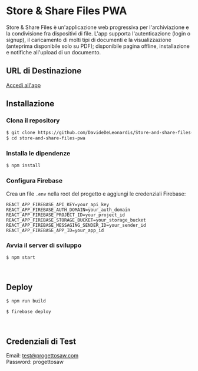 # Store & Share Files PWA

Store & Share Files è un'applicazione web progressiva per l'archiviazione e la condivisione fra dispositivi di file. L'app supporta l'autenticazione (login o signup), il caricamento di molti tipi di documenti e la visualizzazione (anteprima disponibile solo su PDF); disponibile pagina offline, installazione e notifiche all'upload di un documento.

## URL di Destinazione

[Accedi all'app](https://store-and-share-files-pwa.web.app)
<br>

## Installazione

### Clona il repository

```sh
$ git clone https://github.com/DavideDeLeonardis/Store-and-share-files-PWA_Progetto-SAW.git
$ cd store-and-share-files-pwa
```

### Installa le dipendenze

```sh
$ npm install
```

### Configura Firebase

Crea un file `.env` nella root del progetto e aggiungi le credenziali Firebase:

```env
REACT_APP_FIREBASE_API_KEY=your_api_key
REACT_APP_FIREBASE_AUTH_DOMAIN=your_auth_domain
REACT_APP_FIREBASE_PROJECT_ID=your_project_id
REACT_APP_FIREBASE_STORAGE_BUCKET=your_storage_bucket
REACT_APP_FIREBASE_MESSAGING_SENDER_ID=your_sender_id
REACT_APP_FIREBASE_APP_ID=your_app_id
```

### Avvia il server di sviluppo

```sh
$ npm start
```

<br>

## Deploy

```sh
$ npm run build
```

```sh
$ firebase deploy
```

<br>

## Credenziali di Test

Email: test@progettosaw.com
<br>
Password: progettosaw
